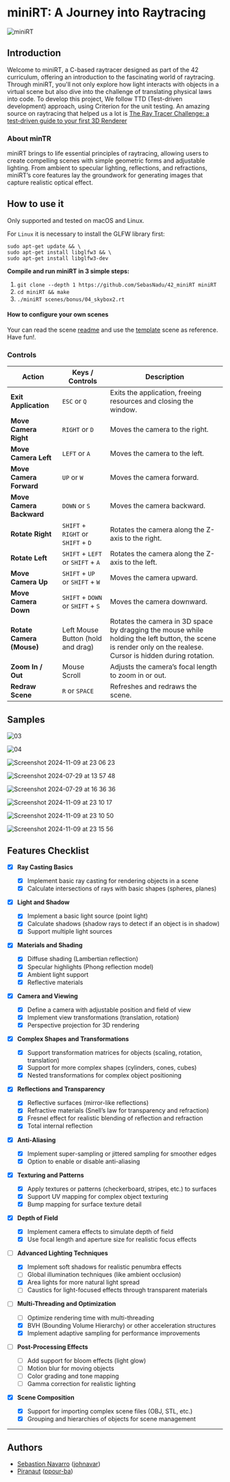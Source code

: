 # miniRT: A Journey into Raytracing

<picture>
	<img alt="miniRT" src="https://github.com/user-attachments/assets/4e0923b2-721b-4632-9bea-5139a3a3a873">
</picture>

## Introduction

Welcome to miniRT, a C-based raytracer designed as part of the 42 curriculum, offering an introduction to the fascinating world of raytracing. Through miniRT, you'll not only explore how light interacts with objects in a virtual scene but also dive into the challenge of translating physical laws into code.
To develop this project, We follow TTD (Test-driven development) approach, using Criterion for the unit testing. An amazing source on raytracing that helped us a lot is [The Ray Tracer Challenge: a test-driven guide to your first 3D Renderer](http://raytracerchallenge.com/)

### About minTR

miniRT brings to life essential principles of raytracing, allowing users to create compelling scenes with simple geometric forms and adjustable lighting. From ambient to specular lighting, reflections, and refractions, miniRT’s core features lay the groundwork for generating images that capture realistic optical effect.

## How to use it

Only supported and tested on macOS and Linux.

For `Linux` it is necessary to install the GLFW library first:

```
sudo apt-get update && \
sudo apt-get install libglfw3 && \
sudo apt-get install libglfw3-dev
```

<b>Compile and run miniRT in 3 simple steps:</b>

1. `git clone --depth 1 https://github.com/SebasNadu/42_miniRT miniRT`
2. `cd miniRT && make`
3. `./miniRT scenes/bonus/04_skybox2.rt`

#### How to configure your own scenes

Your can read the scene [readme](./scenes/readme.rt) and use the [template](./scenes/template.rt) scene as reference. Have fun!.

### Controls

| **Action**                | **Keys / Controls**                | **Description**                                                                                                                                                |
| ------------------------- | ---------------------------------- | -------------------------------------------------------------------------------------------------------------------------------------------------------------- |
| **Exit Application**      | `ESC` or `Q`                       | Exits the application, freeing resources and closing the window.                                                                                               |
| **Move Camera Right**     | `RIGHT` or `D`                     | Moves the camera to the right.                                                                                                                                 |
| **Move Camera Left**      | `LEFT` or `A`                      | Moves the camera to the left.                                                                                                                                  |
| **Move Camera Forward**   | `UP` or `W`                        | Moves the camera forward.                                                                                                                                      |
| **Move Camera Backward**  | `DOWN` or `S`                      | Moves the camera backward.                                                                                                                                     |
| **Rotate Right**          | `SHIFT` + `RIGHT` or `SHIFT` + `D` | Rotates the camera along the Z-axis to the right.                                                                                                              |
| **Rotate Left**           | `SHIFT` + `LEFT` or `SHIFT` + `A`  | Rotates the camera along the Z-axis to the left.                                                                                                               |
| **Move Camera Up**        | `SHIFT` + `UP` or `SHIFT` + `W`    | Moves the camera upward.                                                                                                                                       |
| **Move Camera Down**      | `SHIFT` + `DOWN` or `SHIFT` + `S`  | Moves the camera downward.                                                                                                                                     |
| **Rotate Camera (Mouse)** | Left Mouse Button (hold and drag)  | Rotates the camera in 3D space by dragging the mouse while holding the left button, the scene is render only on the realese. Cursor is hidden during rotation. |
| **Zoom In / Out**         | Mouse Scroll                       | Adjusts the camera’s focal length to zoom in or out.                                                                                                           |
| **Redraw Scene**          | `R` or `SPACE`                     | Refreshes and redraws the scene.                                                                                                                               |

## Samples

![03](https://github.com/user-attachments/assets/4a933c5d-0f65-4c83-9403-36adf4c4c193)

![04](https://github.com/user-attachments/assets/fb7bd35b-b453-4c35-8fc2-7052c1eec7ac)

![Screenshot 2024-11-09 at 23 06 23](https://github.com/user-attachments/assets/845289d0-23fa-416d-82df-f3df029770b8)

![Screenshot 2024-07-29 at 13 57 48](https://github.com/user-attachments/assets/597f2d5c-409b-4981-8135-b4fa30b92af0)

![Screenshot 2024-07-29 at 16 36 36](https://github.com/user-attachments/assets/a72da065-6354-4b54-923d-d00f8fa59ce1)

![Screenshot 2024-11-09 at 23 10 17](https://github.com/user-attachments/assets/7c81265e-3261-4abb-bd73-174e8fa8ff3e)

![Screenshot 2024-11-09 at 23 10 50](https://github.com/user-attachments/assets/af567936-6150-423f-856f-6e7f52217f26)

![Screenshot 2024-11-09 at 23 15 56](https://github.com/user-attachments/assets/1e9eb159-0fc3-47a5-84b8-669c10990995)

## Features Checklist

- [x] **Ray Casting Basics**

  - [x] Implement basic ray casting for rendering objects in a scene
  - [x] Calculate intersections of rays with basic shapes (spheres, planes)

- [x] **Light and Shadow**

  - [x] Implement a basic light source (point light)
  - [x] Calculate shadows (shadow rays to detect if an object is in shadow)
  - [x] Support multiple light sources

- [x] **Materials and Shading**

  - [x] Diffuse shading (Lambertian reflection)
  - [x] Specular highlights (Phong reflection model)
  - [x] Ambient light support
  - [x] Reflective materials

- [x] **Camera and Viewing**

  - [x] Define a camera with adjustable position and field of view
  - [x] Implement view transformations (translation, rotation)
  - [x] Perspective projection for 3D rendering

- [x] **Complex Shapes and Transformations**

  - [x] Support transformation matrices for objects (scaling, rotation, translation)
  - [x] Support for more complex shapes (cylinders, cones, cubes)
  - [x] Nested transformations for complex object positioning

- [x] **Reflections and Transparency**

  - [x] Reflective surfaces (mirror-like reflections)
  - [x] Refractive materials (Snell’s law for transparency and refraction)
  - [x] Fresnel effect for realistic blending of reflection and refraction
  - [x] Total internal reflection

- [x] **Anti-Aliasing**

  - [x] Implement super-sampling or jittered sampling for smoother edges
  - [x] Option to enable or disable anti-aliasing

- [x] **Texturing and Patterns**

  - [x] Apply textures or patterns (checkerboard, stripes, etc.) to surfaces
  - [x] Support UV mapping for complex object texturing
  - [x] Bump mapping for surface texture detail

- [x] **Depth of Field**

  - [x] Implement camera effects to simulate depth of field
  - [x] Use focal length and aperture size for realistic focus effects

- [ ] **Advanced Lighting Techniques**

  - [x] Implement soft shadows for realistic penumbra effects
  - [ ] Global illumination techniques (like ambient occlusion)
  - [x] Area lights for more natural light spread
  - [ ] Caustics for light-focused effects through transparent materials

- [ ] **Multi-Threading and Optimization**

  - [ ] Optimize rendering time with multi-threading
  - [x] BVH (Bounding Volume Hierarchy) or other acceleration structures
  - [x] Implement adaptive sampling for performance improvements

- [ ] **Post-Processing Effects**

  - [ ] Add support for bloom effects (light glow)
  - [ ] Motion blur for moving objects
  - [ ] Color grading and tone mapping
  - [ ] Gamma correction for realistic lighting

- [x] **Scene Composition**
  - [x] Support for importing complex scene files (OBJ, STL, etc.)
  - [x] Grouping and hierarchies of objects for scene management

---

## Authors

- [Sebastion Navarro](https://github.com/SebasNadu/) ([johnavar](https://profile.intra.42.fr/users/johnavar))
- [Piranaut](https://github.com/Piranaut) ([ppour-ba](https://profile.intra.42.fr/users/ppour-ba))
